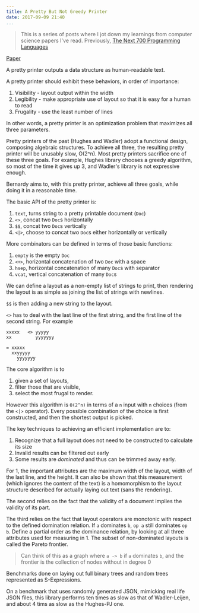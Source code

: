 ```yaml
---
title: A Pretty But Not Greedy Printer
date: 2017-09-09 21:40
...
```


> This is a series of posts where I jot down my learnings from computer science papers I've read. Previously, [The Next 700 Programming Languages](./the-next-700-programming-languages-p-j-landin.html)

[Paper](http://dl.acm.org/citation.cfm?id=3110250&CFID=970661859&CFTOKEN=65198118)

A pretty printer outputs a data structure as human-readable text.

A pretty printer should exhibit these behaviors, in order of importance:

1. Visibility - layout output within the width
2. Legibility - make appropriate use of layout so that it is easy for a human to read
3. Frugality - use the least number of lines

In other words, a pretty printer is an optimization problem that maximizes all three parameters.

Pretty printers of the past (Hughes and Wadler) adopt a functional design, composing algebraic structures.
To achieve all three, the resulting pretty printer will be unusably slow, O(2^n).
Most pretty printers sacrifice one of these three goals.
For example, Hughes library chooses a greedy algorithm, so most of the time it gives up 3,
and Wadler's library is not expressive enough.

Bernardy aims to, with this pretty printer, achieve all three goals, while doing it in a reasonable time.

The basic API of the pretty printer is:

1. `text`, turns string to a pretty printable document (`Doc`)
2. `<>`, concat two `Doc`s horizontally
3. `$$`, concat two `Doc`s vertically
4. `<|>`, choose to concat two `Doc`s either horizontally or vertically

More combinators can be defined in terms of those basic functions:

1. `empty` is the empty `Doc`
2. `<+>`, horizontal concatenation of two `Doc` with a space
3. `hsep`, horizontal concatenation of many `Doc`s with separator
4. `vcat`, vertical concatenation of many `Doc`s

We can define a layout as a non-empty list of strings to print, then rendering the layout is as simple as joining the list of strings with newlines.

`$$` is then adding a new string to the layout.

`<>` has to deal with the last line of the first string, and the first line of the second string.
For example

```
xxxxx   <> yyyyy
xx         yyyyyyy

= xxxxx
  xxyyyyy
    yyyyyyy
```

The core algorithm is to

1. given a set of layouts,
2. filter those that are visible,
3. select the most frugal to render.

However this algorithm is `O(2^n)` in terms of a `n` input with `n` choices (from the `<|>` operator).
Every possible combination of the choice is first constructed, and then the shortest output is picked.

The key techniques to achieving an efficient implementation are to:

1. Recognize that a full layout does not need to be constructed to calculate its size
2. Invalid results can be filtered out early
3. Some results are *dominated* and thus can be trimmed away early.

For 1, the important attributes are the maximum width of the layout, width of the last line, and the height.
It can also be shown that this measurement (which ignores the content of the text)
is a homomorphism to the layout structure described for
actually laying out text (sans the rendering).

The second relies on the fact that the validity of a document implies the validity of its part.

The third relies on the fact that layout operators are monotonic with respect to the defined domination relation.
If `a` dominates `b`, `op a` still dominates `op b`.
Define a partial order as the dominance relation, by looking at all three attributes used for measuring in 1.
The subset of non-dominated layouts is called the Pareto frontier.

> Can think of this as a graph where `a -> b` if `a` dominates `b`, and the frontier
> is the collection of nodes without in degree 0

Benchmarks done on laying out full binary trees and random trees represented as S-Expressions.

On a benchmark that uses randomly generated JSON, mimicking real life JSON files, this library performs
ten times as slow as that of Wadler-Leijen, and about 4 tims as slow as the Hughes-PJ one.
